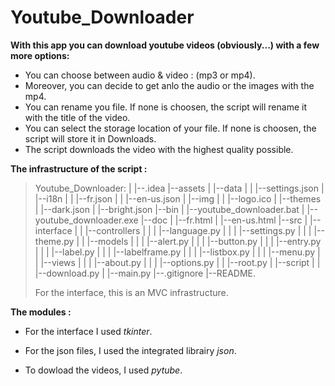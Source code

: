 # Youtube_Downloader

**With this app you can download youtube videos (obviously...) with a few more options:**

- You can choose between audio & video : (mp3 or mp4).
- Moreover, you can decide to get anlo the audio or the images with the mp4.
- You can rename you file. If none is choosen, the script will rename it with the title of the video.
- You can select the storage location of your file. If none is choosen, the script will store it in Downloads.
- The script downloads the video with the highest quality possible.


**The infrastructure of the script :**

> Youtube_Downloader:
> |
> |--.idea
> |--assets
> |      |--data
> |      |      |--settings.json
> |      |--i18n
> |      |      |--fr.json
> |      |      |--en-us.json
> |      |--img
> |      |      |--logo.ico
> |      |--themes
> |             |--dark.json
> |             |--bright.json
> |--bin
> |      |--youtube_downloader.bat
> |      |--youtube_downloader.exe
> |--doc
> |      |--fr.html
> |      |--en-us.html
> |--src
> |      |--interface
> |      |       |--controllers
> |      |       |         |--language.py
> |      |       |         |--settings.py
> |      |       |         |--theme.py
> |      |       |--models
> |      |       |          |--alert.py
> |      |       |          |--button.py
> |      |       |          |--entry.py
> |      |       |          |--label.py
> |      |       |          |--labelframe.py
> |      |       |          |--listbox.py
> |      |       |          |--menu.py
> |      |       |--views
> |      |       |          |--about.py
> |      |       |          |--options.py
> |      |       |--root.py
> |      |--script
> |      |       |--download.py
> |      |--main.py
> |--.gitignore
> |--README.
>
> For the interface, this is an MVC infrastructure.
>

**The modules :**

- For the interface I used *tkinter*.

- For the json files, I used the integrated librairy *json*.

- To dowload the videos, I used *pytube*.

